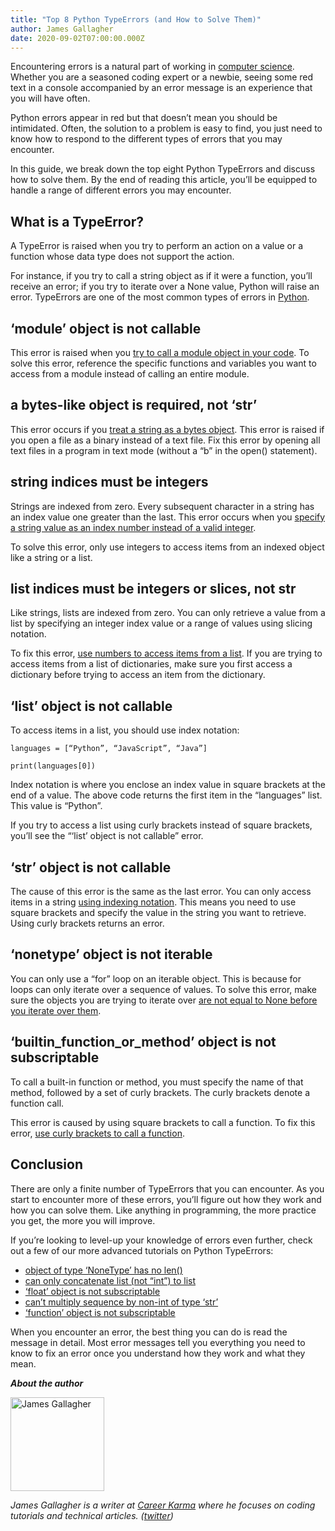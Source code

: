 ```yaml
---
title: "Top 8 Python TypeErrors (and How to Solve Them)"
author: James Gallagher
date: 2020-09-02T07:00:00.000Z
---
```


Encountering errors is a natural part of working in [computer science](https://computersciencehero.com/). Whether you are a seasoned coding expert or a newbie, seeing some red text in a console accompanied by an error message is an experience that you will have often.

Python errors appear in red but that doesn’t mean you should be intimidated. Often, the solution to a problem is easy to find, you just need to know how to respond to the different types of errors that you may encounter.

In this guide, we break down the top eight Python TypeErrors and discuss how to solve them. By the end of reading this article, you’ll be equipped to handle a range of different errors you may encounter.

## What is a TypeError?

A TypeError is raised when you try to perform an action on a value or a function whose data type does not support the action. 

For instance, if you try to call a string object as if it were a function, you’ll receive an error; if you try to iterate over a None value, Python will raise an error. TypeErrors are one of the most common types of errors in [Python](https://careerkarma.com/blog/what-python-is-used-for/).

## ‘module’ object is not callable

This error is raised when you [try to call a module object in your code](https://careerkarma.com/blog/python-typeerror-module-object-is-not-callable/). To solve this error, reference the specific functions and variables you want to access from a module instead of calling an entire module.

## a bytes-like object is required, not ‘str’

This error occurs if you [treat a string as a bytes object](https://careerkarma.com/blog/python-typeerror-a-bytes-like-object-is-required/). This error is raised if you open a file as a binary instead of a text file. Fix this error by opening all text files in a program in text mode (without a “b” in the open() statement).

## string indices must be integers

Strings are indexed from zero. Every subsequent character in a string has an index value one greater than the last. This error occurs when you [specify a string value as an index number instead of a valid integer](https://careerkarma.com/blog/python-typeerror-string-indices-must-be-integers/).

To solve this error, only use integers to access items from an indexed object like a string or a list.

## list indices must be integers or slices, not str

Like strings, lists are indexed from zero. You can only retrieve a value from a list by specifying an integer index value or a range of values using slicing notation.

To fix this error, [use numbers to access items from a list](https://www.google.com/url?sa=t&rct=j&q=&esrc=s&source=web&cd=&cad=rja&uact=8&ved=2ahUKEwiSkbPC8LrrAhVfThUIHZCfCj8QFjAAegQIAxAB&url=https%3A%2F%2Fcareerkarma.com%2Fblog%2Fpython-typeerror-list-indices-must-be-integers-or-slices-not-str%2F&usg=AOvVaw28R-lo_t7iSINh1evxGrTH). If you are trying to access items from a list of dictionaries, make sure you first access a dictionary before trying to access an item from the dictionary.

## ‘list’ object is not callable

To access items in a list, you should use index notation:

    languages = [“Python”, “JavaScript”, “Java”]

    print(languages[0])

Index notation is where you enclose an index value in square brackets at the end of a value. The above code returns the first item in the “languages” list. This value is “Python”.

If you try to access a list using curly brackets instead of square brackets, you’ll see the “‘list’ object is not callable” error.

## ‘str’ object is not callable

The cause of this error is the same as the last error. You can only access items in a string [using indexing notation](https://careerkarma.com/blog/python-typeerror-str-object-is-not-callable/). This means you need to use square brackets and specify the value in the string you want to retrieve. Using curly brackets returns an error.

## ‘nonetype’ object is not iterable

You can only use a “for” loop on an iterable object. This is because for loops can only iterate over a sequence of values. To solve this error, make sure the objects you are trying to iterate over [are not equal to None before you iterate over them](https://careerkarma.com/blog/python-typeerror-nonetype-object-is-not-iterable/).

## ‘builtin_function_or_method’ object is not subscriptable

To call a built-in function or method, you must specify the name of that method, followed by a set of curly brackets. The curly brackets denote a function call.

This error is caused by using square brackets to call a function. To fix this error, [use curly brackets to call a function](https://careerkarma.com/blog/python-builtin-function-or-method-is-not-subscriptable/).

## Conclusion

There are only a finite number of TypeErrors that you can encounter. As you start to encounter more of these errors, you’ll figure out how they work and how you can solve them. Like anything in programming, the more practice you get, the more you will improve.

If you’re looking to level-up your knowledge of errors even further, check out a few of our more advanced tutorials on Python TypeErrors:

*   [object of type ‘NoneType’ has no len()](https://www.google.com/url?sa=t&rct=j&q=&esrc=s&source=web&cd=&cad=rja&uact=8&ved=2ahUKEwi30dGf8brrAhWCZxUIHSG8CPIQFjAAegQIAhAB&url=https%3A%2F%2Fcareerkarma.com%2Fblog%2Fpython-typeerror-object-of-type-nonetype-has-no-len%2F&usg=AOvVaw0wslvpV3ZSdUqIpOt3LL_1)
*   [can only concatenate list (not “int”) to list](https://www.google.com/url?sa=t&rct=j&q=&esrc=s&source=web&cd=&cad=rja&uact=8&ved=2ahUKEwiH2OGj8brrAhX1WxUIHXHJBlkQFjAAegQIBBAB&url=https%3A%2F%2Fcareerkarma.com%2Fblog%2Fpython-typeerror-can-only-concatenate-list-not-int-to-list%2F&usg=AOvVaw176iRbYP7Q6QtsIhNkuXRI)
*   [‘float’ object is not subscriptable](https://careerkarma.com/blog/python-typeerror-float-object-is-not-subscriptable/)
*   [can’t multiply sequence by non-int of type ‘str’](https://careerkarma.com/blog/typeerror-cant-multiply-sequence-by-non-int-of-type-str/)
*   [‘function’ object is not subscriptable](https://careerkarma.com/blog/python-typeerror-function-object-is-not-subscriptable/)

When you encounter an error, the best thing you can do is read the message in detail. Most error messages tell you everything you need to know to fix an error once you understand how they work and what they mean.

**_About the author_**

<img src="https://careerkarma.com/blog/wp-content/uploads/2020/01/james-gallagher-300x300.jpg" alt="James Gallagher" style="height:150px; width:150px; display:inline-block; horizontal-align:left;">

_James Gallagher is a writer at [Career Karma](https://careerkarma.com/) where he focuses on coding tutorials and technical articles. ([twitter](https://twitter.com/jamesg_oca))_